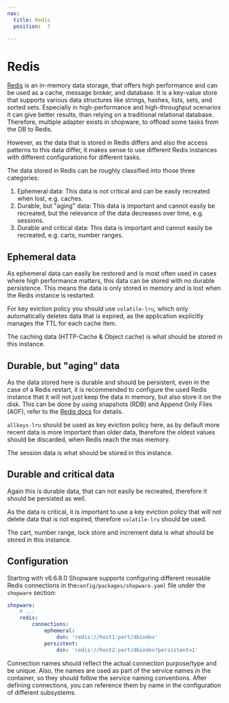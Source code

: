 ```yaml
---
nav:
  title: Redis
  position:  7

---
```


# Redis

[Redis](https://redis.io/docs/latest/get-started/) is an in-memory data storage, that offers high performance and can be used as a cache, message broker, and database. It is a key-value store that supports various data structures like strings, hashes, lists, sets, and sorted sets.
Especially in high-performance and high-throughput scenarios it can give better results, than relying on a traditional relational database.
Therefore, multiple adapter exists in shopware, to offload some tasks from the DB to Redis.

However, as the data that is stored in Redis differs and also the access patterns to this data differ, it makes sense to use different Redis instances with different configurations for different tasks.

The data stored in Redis can be roughly classified into those three categories:
1. Ephemeral data: This data is not critical and can be easily recreated when lost, e.g. caches.
2. Durable, but "aging" data: This data is important and cannot easily be recreated, but the relevance of the data decreases over time, e.g. sessions.
3. Durable and critical data: This data is important and cannot easily be recreated, e.g. carts, number ranges.

## Ephemeral data

As ephemeral data can easily be restored and is most often used in cases where high performance matters, this data can be stored with no durable persistence. 
This means the data is only stored in memory and is lost when the Redis instance is restarted.

For key eviction policy you should use `volatile-lru`, which only automatically deletes data that is expired, as the application explicitly manages the TTL for each cache item.

The caching data (HTTP-Cache & Object cache) is what should be stored in this instance.

<PageRef page="../performance/caches" />

## Durable, but "aging" data

As the data stored here is durable and should be persistent, even in the case of a Redis restart, it is recommended to configure the used Redis instance that it will not just keep the data in memory, but also store it on the disk. This can be done by using snapshots (RDB) and Append Only Files (AOF), refer to the [Redis docs](https://redis.io/docs/latest/operate/oss_and_stack/management/persistence/) for details.

`allkeys-lru` should be used as key eviction policy here, as by default more recent data is more important than older data, therefore the oldest values should be discarded, when Redis reach the max memory.

The session data is what should be stored in this instance.

<PageRef page="../performance/session" />

## Durable and critical data

Again this is durable data, that can not easily be recreated, therefore it should be persisted as well.

As the data is critical, it is important to use a key eviction policy that will not delete data that is not expired, therefore `volatile-lru` should be used.

The cart, number range, lock store and increment data is what should be stored in this instance.

## Configuration

Starting with v6.6.8.0 Shopware supports configuring different reusable Redis connections in the`config/packages/shopware.yaml` file under the `shopware` section:

```yaml
shopware:
    # ...
    redis:
        connections:
            ephemeral:
                dsn: 'redis://host1:port/dbindex'
            persistent:
                dsn: 'redis://host2:port/dbindex?persistent=1'
```

Connection names should reflect the actual connection purpose/type and be unique. Also, the names are used as part of the service names in the container, so they should follow the service naming conventions. After defining connections, you can reference them by name in the configuration of different subsystems.

<PageRef page="../performance/cart-storage" />

<PageRef page="../performance/number-ranges" />

<PageRef page="../performance/lock-store" />

<PageRef page="../performance/increment" />

<PageRef page="../performance/performance-tweaks#delayed-invalidation" />
